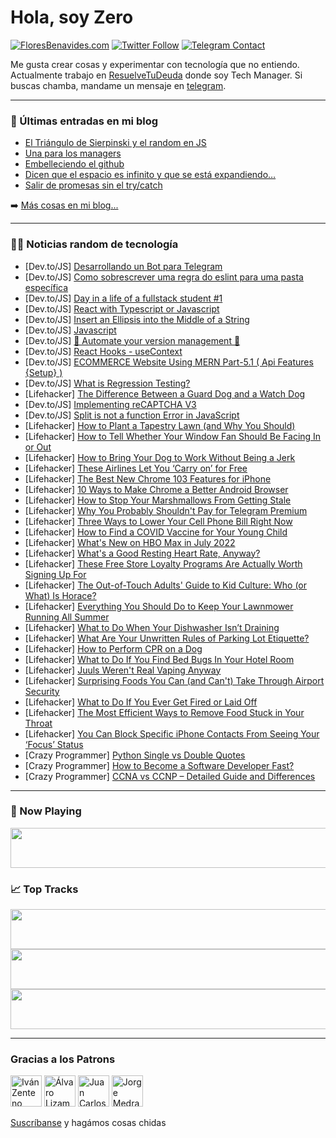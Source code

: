 # Hola, soy Zero

[![FloresBenavides.com](https://img.shields.io/website?down_message=oops&label=MiBlog&style=for-the-badge&up_message=online&url=https%3A%2F%2Ffloresbenavides.com)](https://floresbenavides.com) [![Twitter Follow](https://img.shields.io/twitter/follow/ZeroDragon?color=%231DA1F2&label=Follow&logo=twitter&logoColor=ffffff&style=for-the-badge)](https://twitter.com/zerodragon) [![Telegram Contact](https://img.shields.io/badge/escr%C3%ADbeme-ZeroDragon-%2326A5E4?style=for-the-badge&logo=telegram)](https://t.me/zerodragon)

Me gusta crear cosas y experimentar con tecnología que no entiendo.
Actualmente trabajo en [ResuelveTuDeuda](http://github.com/resuelve) donde soy Tech Manager.
Si buscas chamba, mandame un mensaje en [telegram](https://t.me/zerodragon).

---

### 📕 Últimas entradas en mi blog
<!-- BLOG-POST-LIST:START -->
- [El Triángulo de Sierpinski y el random en JS](https://floresbenavides.com/el-triangulo-de-sierpinski-y-el-random-en-js/)
- [Una para los managers](https://floresbenavides.com/una-para-los-managers/)
- [Embelleciendo el github](https://floresbenavides.com/embelleciendo-el-github/)
- [Dicen que el espacio es infinito y que se está expandiendo…](https://floresbenavides.com/dicen-que-el-espacio-es-infinito-y-que-se-esta-expandiendo/)
- [Salir de promesas sin el try/catch](https://floresbenavides.com/salir-de-promesas-sin-el-try-catch/)
<!-- BLOG-POST-LIST:END -->

➡️ [Más cosas en mi blog...](https://floresbenavides.com)

---

### 👨‍💻 Noticias random de tecnología
<!-- TECH-POSTS:START -->
- [Dev.to/JS] [Desarrollando un Bot para Telegram](https://dev.to/enzotrucchi/desarrollando-un-bot-para-telegram-51ek)
- [Dev.to/JS] [Como sobrescrever uma regra do eslint para uma pasta específica](https://dev.to/vinibispo/como-sobrescrever-uma-regra-do-eslint-para-uma-pasta-especifica-4o19)
- [Dev.to/JS] [Day in a life of a fullstack student #1](https://dev.to/bip3r/day-in-a-life-of-a-fullstack-student-1-11p7)
- [Dev.to/JS] [React with Typescript or Javascript](https://dev.to/tmchuynh/react-with-typescript-or-javascript-3eni)
- [Dev.to/JS] [Insert an Ellipsis into the Middle of a String](https://dev.to/mikekennedydev/insert-an-ellipsis-into-the-middle-of-a-string-152c)
- [Dev.to/JS] [Javascript](https://dev.to/jana009/javascript-cgg)
- [Dev.to/JS] [🤖 Automate your version management 🤖](https://dev.to/mikgross/automate-your-version-management-4ik5)
- [Dev.to/JS] [React Hooks - useContext](https://dev.to/shubhamtiwari909/react-hooks-usecontext-1ml2)
- [Dev.to/JS] [ECOMMERCE Website Using MERN Part-5.1 &lpar; Api Features {Setup} &rpar;](https://dev.to/bikramjeetsarmah/ecommerce-website-using-mern-part-51-551i)
- [Dev.to/JS] [What is Regression Testing?](https://dev.to/javatpoint/what-is-regression-testing-50bd)
- [Lifehacker] [The Difference Between a Guard Dog and a Watch Dog](https://lifehacker.com/the-difference-between-a-guard-dog-and-a-watch-dog-1849102832)
- [Dev.to/JS] [Implementing reCAPTCHA V3](https://dev.to/thedevdrawer/implementing-recaptcha-v3-1mm6)
- [Dev.to/JS] [Split is not a function Error in JavaScript](https://dev.to/kodwings/split-is-not-a-function-error-in-javascript-4a7n)
- [Lifehacker] [How to Plant a Tapestry Lawn &lpar;and Why You Should&rpar;](https://lifehacker.com/how-to-plant-a-tapestry-lawn-and-why-you-should-1849102852)
- [Lifehacker] [How to Tell Whether Your Window Fan Should Be Facing In or Out](https://lifehacker.com/how-to-tell-whether-your-window-fan-should-be-facing-in-1849102863)
- [Lifehacker] [How to Bring Your Dog to Work Without Being a Jerk](https://lifehacker.com/how-to-bring-your-dog-to-work-without-being-an-asshole-1849106867)
- [Lifehacker] [These Airlines Let You ‘Carry on’ for Free](https://lifehacker.com/these-airlines-let-you-carry-on-for-free-1849106506)
- [Lifehacker] [The Best New Chrome 103 Features for iPhone](https://lifehacker.com/the-best-new-chrome-103-features-for-iphone-1849105924)
- [Lifehacker] [10 Ways to Make Chrome a Better Android Browser](https://lifehacker.com/10-ways-to-make-chrome-a-better-android-browser-1849103996)
- [Lifehacker] [How to Stop Your Marshmallows From Getting Stale](https://lifehacker.com/how-to-stop-your-marshmallows-from-getting-stale-1849106190)
- [Lifehacker] [Why You Probably Shouldn&#39;t Pay for Telegram Premium](https://lifehacker.com/why-you-probably-shouldnt-pay-for-telegram-premium-1849104588)
- [Lifehacker] [Three Ways to Lower Your Cell Phone Bill Right Now](https://lifehacker.com/three-ways-to-lower-your-cell-phone-bill-right-now-1849105105)
- [Lifehacker] [How to Find a COVID Vaccine for Your Young Child](https://lifehacker.com/how-to-find-a-covid-vaccine-for-your-young-child-1849104900)
- [Lifehacker] [What&#39;s New on HBO Max in July 2022](https://lifehacker.com/whats-new-on-hbo-max-in-july-2022-1849105041)
- [Lifehacker] [What&#39;s a Good Resting Heart Rate, Anyway?](https://lifehacker.com/whats-a-good-resting-heart-rate-anyway-1849102456)
- [Lifehacker] [These Free Store Loyalty Programs Are Actually Worth Signing Up For](https://lifehacker.com/these-store-loyalty-programs-are-actually-worth-signing-1849101510)
- [Lifehacker] [The Out-of-Touch Adults&#39; Guide to Kid Culture: Who &lpar;or What&rpar; Is Horace?](https://lifehacker.com/who-or-what-is-horace-1849102989)
- [Lifehacker] [Everything You Should Do to Keep Your Lawnmower Running All Summer](https://lifehacker.com/everything-you-should-do-to-keep-your-lawnmower-running-1849102625)
- [Lifehacker] [What to Do When Your Dishwasher Isn’t Draining](https://lifehacker.com/what-to-do-when-your-dishwasher-isn-t-draining-1849101679)
- [Lifehacker] [What Are Your Unwritten Rules of Parking Lot Etiquette?](https://lifehacker.com/what-are-your-unwritten-rules-of-parking-lot-etiquette-1849099906)
- [Lifehacker] [How to Perform CPR on a Dog](https://lifehacker.com/how-to-perform-cpr-on-a-dog-1849101317)
- [Lifehacker] [What to Do If You Find Bed Bugs In Your Hotel Room](https://lifehacker.com/what-to-do-if-you-find-bed-bugs-in-your-hotel-room-1849101627)
- [Lifehacker] [Juuls Weren&#39;t Real Vaping Anyway](https://lifehacker.com/juuls-werent-real-vaping-anyway-1849101683)
- [Lifehacker] [Surprising Foods You Can &lpar;and Can&#39;t&rpar; Take Through Airport Security](https://lifehacker.com/surprising-foods-you-can-and-cant-take-through-airpor-1849099435)
- [Lifehacker] [What to Do If You Ever Get Fired or Laid Off](https://lifehacker.com/what-to-do-if-you-ever-get-fired-or-laid-off-1849101305)
- [Lifehacker] [The Most Efficient Ways to Remove Food Stuck in Your Throat](https://lifehacker.com/the-most-efficient-ways-to-remove-food-stuck-in-your-th-1849099666)
- [Lifehacker] [You Can Block Specific iPhone Contacts From Seeing Your ‘Focus’ Status](https://lifehacker.com/you-can-block-specific-iphone-contacts-from-seeing-your-1849099491)
- [Crazy Programmer] [Python Single vs Double Quotes](https://www.thecrazyprogrammer.com/2022/06/python-single-vs-double-quotes.html)
- [Crazy Programmer] [How to Become a Software Developer Fast?](https://www.thecrazyprogrammer.com/2022/06/how-to-become-a-software-developer-fast.html)
- [Crazy Programmer] [CCNA vs CCNP – Detailed Guide and Differences](https://www.thecrazyprogrammer.com/2022/06/ccna-vs-ccnp.html)<!-- TECH-POSTS:END -->

---

### 🎵 Now Playing
<a href="https://spotify-now-playing-dun.vercel.app/now-playing?open"><img src="https://spotify-now-playing-dun.vercel.app/now-playing" width="540" height="64"></a>

### 📈 Top Tracks
<a href="https://spotify-now-playing-dun.vercel.app/top-tracks?i=1&open"><img src="https://spotify-now-playing-dun.vercel.app/top-tracks?i=1" width="540" height="64"></a>
<a href="https://spotify-now-playing-dun.vercel.app/top-tracks?i=2&open"><img src="https://spotify-now-playing-dun.vercel.app/top-tracks?i=2" width="540" height="64"></a>
<a href="https://spotify-now-playing-dun.vercel.app/top-tracks?i=3&open"><img src="https://spotify-now-playing-dun.vercel.app/top-tracks?i=3" width="540" height="64"></a>

---

### Gracias a los Patrons
[<img src="https://avatars.githubusercontent.com/u/243380?v=4" alt="Iván Zenteno" width="50px">](https://github.com/k001) [<img src="https://avatars.githubusercontent.com/u/19955639?v=4" alt="Álvaro Lizama" width="50px">](https://github.com/alvarolizama) [<img src="https://avatars.githubusercontent.com/u/2718753?v=4" alt="Juan Carlos Ruiz" width="50px">](https://github.com/JuanCrg90) [<img src="https://avatars.githubusercontent.com/u/37025?v=4" alt="Jorge Medrano" width="50px">](https://github.com/h1pp1e) 

[Suscríbanse](https://www.patreon.com/zerodragon) y hagámos cosas chidas
